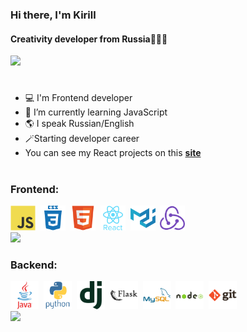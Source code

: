 ### **Hi there, I'm Kirill**
#### **Creativity developer from Russia🧑🏾‍💻**
<img src="https://media.giphy.com/media/M9gbBd9nbDrOTu1Mqx/giphy.gif" width="150"/>

#
- 💻 I'm Frontend developer
- 📖 I’m currently learning JavaScript
- 🌎 I speak Russian/English
- 🪄Starting developer career
- You can see my React projects on this **[site](https://kirilloganyanwork.ru)**
#
### Frontend:
<div>
  <img src="https://github.com/devicons/devicon/blob/master/icons/javascript/javascript-original.svg" title="JavaScript" alt="JavaScript" width="40" height="40"/>&nbsp;
  <img src="https://github.com/devicons/devicon/blob/master/icons/css3/css3-plain-wordmark.svg"  title="CSS3" alt="CSS" width="40" height="40"/>&nbsp;
  <img src="https://github.com/devicons/devicon/blob/master/icons/html5/html5-original.svg" title="HTML5" alt="HTML" width="40" height="40"/>&nbsp;
  <img src="https://github.com/devicons/devicon/blob/master/icons/react/react-original-wordmark.svg" title="React" alt="React" width="40" height="40"/>&nbsp;
  <img src="https://github.com/devicons/devicon/blob/master/icons/materialui/materialui-original.svg" title="Material UI" alt="Material UI" width="40" height="40"/>&nbsp;
  <img src="https://github.com/devicons/devicon/blob/master/icons/redux/redux-original.svg" title="Redux" alt="Redux " width="40" height="40"/>&nbsp;
</div>
<img src="https://media.giphy.com/media/bGgsc5mWoryfgKBx1u/giphy.gif" width="150"/>

### Backend:
<div>
  <img src="https://github.com/devicons/devicon/blob/master/icons/java/java-original-wordmark.svg" title="Java" alt="Java" width="45" height="45"/>&nbsp;
  <img src="https://github.com/devicons/devicon/blob/master/icons/python/python-original-wordmark.svg" title="python" alt="python" width="45" height="45"/>&nbsp;
  <img src="https://github.com/devicons/devicon/blob/master/icons/django/django-plain.svg" title="django" alt="django" width="45" height="45"/>&nbsp;
  <img src="https://github.com/devicons/devicon/blob/master/icons/flask/flask-original-wordmark.svg" title="flask" alt="flask" width="45" height="45"/>&nbsp;
  <img src="https://github.com/devicons/devicon/blob/master/icons/mysql/mysql-original-wordmark.svg" title="MySQL"  alt="MySQL" width="45" height="45"/>&nbsp;
  <img src="https://github.com/devicons/devicon/blob/master/icons/nodejs/nodejs-original-wordmark.svg" title="NodeJS" alt="NodeJS" width="45" height="45"/>&nbsp;
  <img src="https://github.com/devicons/devicon/blob/master/icons/git/git-original-wordmark.svg" title="Git" **alt="Git" width="45" height="45"/>
</div>
  <img src="https://media.giphy.com/media/ukMiDlCmdv2og/giphy.gif" width="150"/>

<!--
**gnehgo/gnehgo** is a ✨ _special_ ✨ repository because its `README.md` (this file) appears on your GitHub profile.

Here are some ideas to get you started:


- 🌱 I’m currently learning JavaScript
- 

- ⚡ Fun fact: ...
-->

